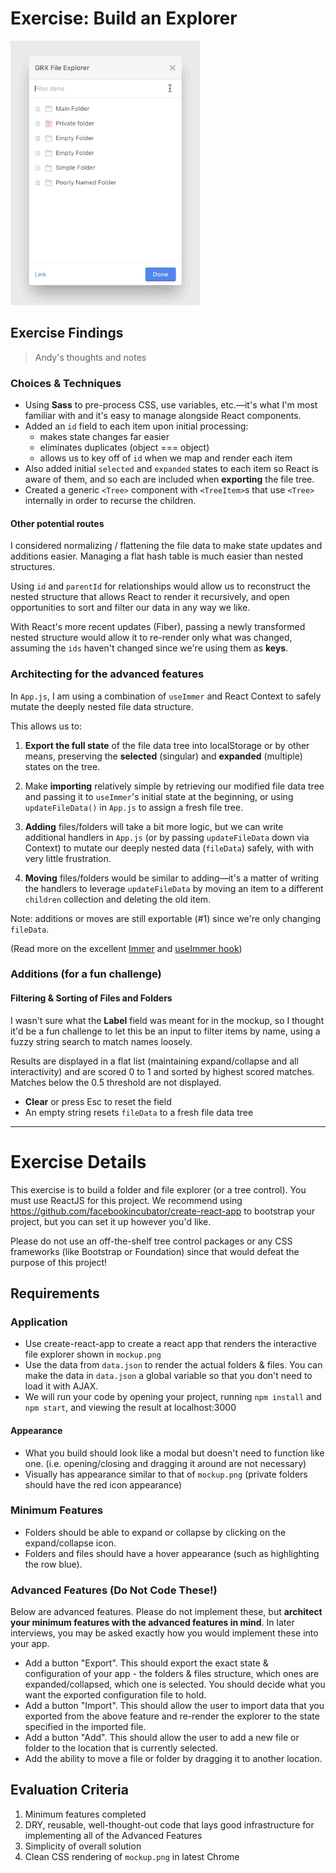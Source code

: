 # Exercise: Build an Explorer

![GRX File Explorer GIF](assets/gif-demo.gif)

## Exercise Findings
> Andy's thoughts and notes

### Choices & Techniques
- Using **Sass** to pre-process CSS, use variables, etc.—it's what I'm most familiar with and it's easy to manage alongside React components.
- Added an `id` field to each item upon initial processing:
    - makes state changes far easier
    - eliminates duplicates (object === object)
    - allows us to key off of `id` when we map and render each item
- Also added initial `selected` and `expanded` states to each item so React is aware of them, and so each are included when **exporting** the file tree.
- Created a generic `<Tree>` component with `<TreeItem>`s that use `<Tree>` internally in order to recurse the children.

#### Other potential routes
I considered normalizing / flattening the file data to make state updates and additions easier. Managing a flat hash table is much easier than nested structures.

Using `id` and `parentId` for relationships would allow us to reconstruct the nested structure that allows React to render it recursively, and open opportunities to sort and filter our data in any way we like.

With React's more recent updates (Fiber), passing a newly transformed nested structure would allow it to re-render only what was changed, assuming the `ids` haven't changed since we're using them as **keys**.

### Architecting for the advanced features

In `App.js`, I am using a combination of `useImmer` and React Context to safely mutate the deeply nested file data structure.

This allows us to:

1. **Export the full state** of the file data tree into localStorage or by other means, preserving the **selected** (singular) and **expanded** (multiple) states on the tree.

2. Make **importing** relatively simple by retrieving our modified file data tree and passing it to `useImmer`'s initial state at the beginning, or using `updateFileData()` in `App.js` to assign a fresh file tree.

3. **Adding** files/folders will take a bit more logic, but we can write additional handlers in `App.js` (or by passing `updateFileData` down via Context) to mutate our deeply nested data (`fileData`) safely, with with very little frustration.

4. **Moving** files/folders would be similar to adding—it's a matter of writing the handlers to leverage `updateFileData` by moving an item to a different `children` collection and deleting the old item.

Note: additions or moves are still exportable (#1) since we're only changing `fileData`.

(Read more on the excellent [Immer](https://immerjs.github.io/immer/docs/introduction) and [useImmer hook](https://github.com/immerjs/use-immer))

### Additions (for a fun challenge)

#### Filtering & Sorting of Files and Folders

I wasn't sure what the **Label** field was meant for in the mockup, so I thought it'd be a fun challenge to let this be an input to filter items by name, using a fuzzy string search to match names loosely.

Results are displayed in a flat list (maintaining expand/collapse and all interactivity) and are scored 0 to 1 and sorted by highest scored matches. Matches below the 0.5 threshold are not displayed.

- **Clear** or press Esc to reset the field
- An empty string resets `fileData` to a fresh file data tree

---

# Exercise Details

This exercise is to build a folder and file explorer (or a tree control). You must use ReactJS for this project. We recommend using https://github.com/facebookincubator/create-react-app to bootstrap your project, but you can set it up however you'd like.

Please do not use an off-the-shelf tree control packages or any CSS frameworks (like Bootstrap or Foundation) since that would
defeat the purpose of this project!

## Requirements

### Application

- Use create-react-app to create a react app that renders the interactive file explorer shown in `mockup.png`
- Use the data from `data.json` to render the actual folders & files. You can make the data in `data.json` a global variable so that you don't need to load it with AJAX.
- We will run your code by opening your project, running `npm install` and `npm start`, and viewing the result at localhost:3000

#### Appearance

- What you build should look like a modal but doesn't need to function like one. (i.e. opening/closing and dragging it around are not necessary)
- Visually has appearance similar to that of `mockup.png` (private folders should have the red icon appearance)

### Minimum Features

- Folders should be able to expand or collapse by clicking on the expand/collapse icon.
- Folders and files should have a hover appearance (such as highlighting the row blue).

### Advanced Features (Do Not Code These!)

Below are advanced features. Please do not implement these, but **architect your minimum features with the advanced features in mind**. In later interviews,
you may be asked exactly how you would implement these into your app.

- Add a button "Export". This should export the exact state & configuration of your app - the folders & files structure,
  which ones are expanded/collapsed, which one is selected. You should decide what you want the exported configuration file to hold.
- Add a button "Import". This should allow the user to import data that you exported from the above feature and
  re-render the explorer to the state specified in the imported file.
- Add a button "Add". This should allow the user to add a new file or folder to the location that is currently selected.
- Add the ability to move a file or folder by dragging it to another location.

## Evaluation Criteria

1. Minimum features completed
2. DRY, reusable, well-thought-out code that lays good infrastructure for implementing all of the Advanced Features
3. Simplicity of overall solution
4. Clean CSS rendering of `mockup.png` in latest Chrome